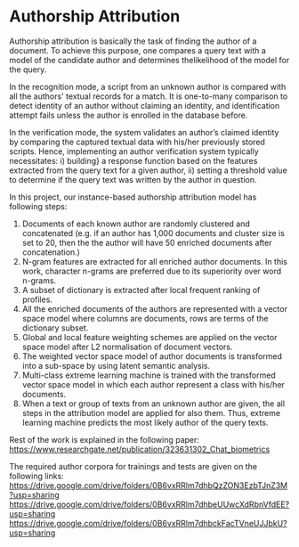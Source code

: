 # Authorship Attribution
Authorship attribution is basically the task of finding the author of a document. To achieve this purpose, one compares a query text with a model of the candidate author and determines thelikelihood of the model for the query. 

In the recognition mode, a script from an unknown author is compared with all the authors' textual records for a match. It is one-to-many comparison to detect identity of an author without claiming an identity, and identification attempt fails unless the author is enrolled in the database before. 

In the verification mode, the system validates an author’s claimed identity by comparing the captured textual data with his/her previously stored scripts. Hence, implementing an author verification system typically necessitates: i) building} a response function based on the features extracted from the query text for a given author, ii) setting a threshold value to determine if the query text was written by the author in question.

In this project, our instance-based authorship attribution model has following steps:
1. Documents of each known author are randomly clustered and concatenated (e.g. if an author has 1,000 documents and cluster size is set to 20, then the the author will have 50 enriched documents after concatenation.)  
2. N-gram features are extracted for all enriched author documents. In this work, character n-grams are preferred due to its superiority over  word n-grams.
3. A subset of dictionary is extracted after local frequent ranking of profiles.
4. All the enriched documents of the authors are represented with a vector space model where columns are documents, rows are terms of the dictionary subset.
5. Global and local feature weighting schemes are applied on the vector space model after L2 normalisation of document vectors.
6. The weighted vector space model of author documents is  transformed into a sub-space by using latent semantic analysis.
7. Multi-class extreme learning machine is trained with the transformed vector space model in which each author represent a class with his/her documents.
8. When a text or group of texts from an unknown author are given, the all steps in the attribution model are applied for also them. Thus, extreme learning machine predicts the most likely author of the query texts. 

Rest of the work is explained in the following paper: https://www.researchgate.net/publication/323631302_Chat_biometrics

The required author corpora for trainings and tests are given on the following links: https://drive.google.com/drive/folders/0B6vxRRlm7dhbQzZON3EzbTJnZ3M?usp=sharing
https://drive.google.com/drive/folders/0B6vxRRlm7dhbeUUwcXdRbnVfdEE?usp=sharing
https://drive.google.com/drive/folders/0B6vxRRlm7dhbckFacTVneUJJbkU?usp=sharing


